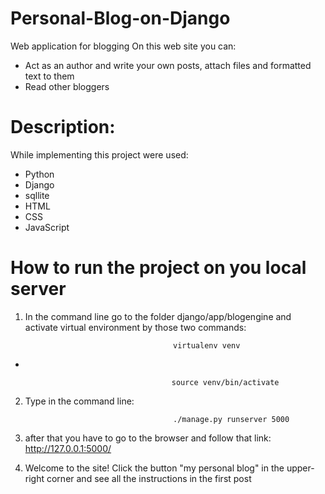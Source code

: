 # Personal-Blog-on-Django
Web application for blogging
On this web site you can:
- Act as an author and write your own posts, attach files and formatted text to them
- Read other bloggers
# Description:
While implementing this project were used:
- Python 
- Django
- sqllite
- HTML
- CSS
- JavaScript
# How to run the project on you local server
1) In the command line go to the folder django/app/blogengine and activate virtual environment by those two commands:


                                        virtualenv venv
                                                                      
 -
                                                                      
                                        source venv/bin/activate
2) Type in the command line:


                                        ./manage.py runserver 5000
5) after that you have to go to the browser and follow that link: http://127.0.0.1:5000/
6) Welcome to the site! Click the button "my personal blog" in the upper-right corner and see all the instructions in the first post 
